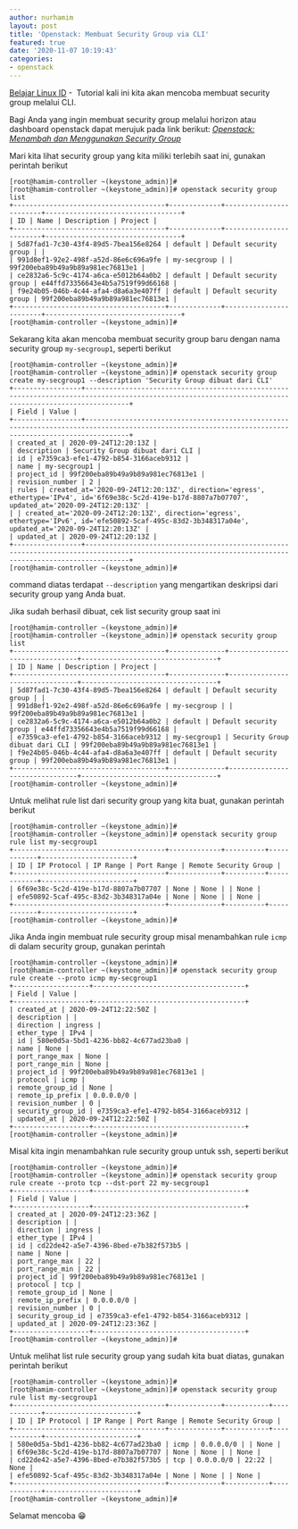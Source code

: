 ```yaml
---
author: nurhamim
layout: post
title: 'Openstack: Membuat Security Group via CLI'
featured: true
date: '2020-11-07 10:19:43'
categories:
- openstack
---
```


[Belajar Linux ID](/) - &nbsp;Tutorial kali ini kita akan mencoba membuat security group melalui CLI.

Bagi Anda yang ingin membuat security group melalui horizon atau dashboard openstack dapat merujuk pada link berikut: _[Openstack: Menambah dan Menggunakan Security Group](/openstack-menambahkan-dan-menggunakan-security-group/)_

Mari kita lihat security group yang kita miliki terlebih saat ini, gunakan perintah berikut

<!--kg-card-begin: markdown-->

    [root@hamim-controller ~(keystone_admin)]#
    [root@hamim-controller ~(keystone_admin)]# openstack security group list
    +--------------------------------------+-------------+------------------------+----------------------------------+
    | ID | Name | Description | Project |
    +--------------------------------------+-------------+------------------------+----------------------------------+
    | 5d87fad1-7c30-43f4-89d5-7bea156e8264 | default | Default security group | |
    | 991d8ef1-92e2-498f-a52d-86e6c696a9fe | my-secgroup | | 99f200eba89b49a9b89a981ec76813e1 |
    | ce2832a6-5c9c-4174-a6ca-e5012b64a0b2 | default | Default security group | e44ffd73356643e4b5a7519f99d66168 |
    | f9e24b05-046b-4c44-afa4-d8a6a3e407ff | default | Default security group | 99f200eba89b49a9b89a981ec76813e1 |
    +--------------------------------------+-------------+------------------------+----------------------------------+
    [root@hamim-controller ~(keystone_admin)]#

<!--kg-card-end: markdown-->

Sekarang kita akan mencoba membuat security group baru dengan nama security group `my-secgroup1`, seperti berikut

<!--kg-card-begin: markdown-->

    [root@hamim-controller ~(keystone_admin)]#
    [root@hamim-controller ~(keystone_admin)]# openstack security group create my-secgroup1 --description 'Security Group dibuat dari CLI'
    +-----------------+-------------------------------------------------------------------------------------------------------------------------------------------------------+
    | Field | Value |
    +-----------------+-------------------------------------------------------------------------------------------------------------------------------------------------------+
    | created_at | 2020-09-24T12:20:13Z |
    | description | Security Group dibuat dari CLI |
    | id | e7359ca3-efe1-4792-b854-3166aceb9312 |
    | name | my-secgroup1 |
    | project_id | 99f200eba89b49a9b89a981ec76813e1 |
    | revision_number | 2 |
    | rules | created_at='2020-09-24T12:20:13Z', direction='egress', ethertype='IPv4', id='6f69e38c-5c2d-419e-b17d-8807a7b07707', updated_at='2020-09-24T12:20:13Z' |
    | | created_at='2020-09-24T12:20:13Z', direction='egress', ethertype='IPv6', id='efe50892-5caf-495c-83d2-3b348317a04e', updated_at='2020-09-24T12:20:13Z' |
    | updated_at | 2020-09-24T12:20:13Z |
    +-----------------+-------------------------------------------------------------------------------------------------------------------------------------------------------+
    [root@hamim-controller ~(keystone_admin)]#

<!--kg-card-end: markdown-->

command diatas terdapat `--description` yang mengartikan deskripsi dari security group yang Anda buat.

Jika sudah berhasil dibuat, cek list security group saat ini

<!--kg-card-begin: markdown-->

    [root@hamim-controller ~(keystone_admin)]#
    [root@hamim-controller ~(keystone_admin)]# openstack security group list
    +--------------------------------------+--------------+--------------------------------+----------------------------------+
    | ID | Name | Description | Project |
    +--------------------------------------+--------------+--------------------------------+----------------------------------+
    | 5d87fad1-7c30-43f4-89d5-7bea156e8264 | default | Default security group | |
    | 991d8ef1-92e2-498f-a52d-86e6c696a9fe | my-secgroup | | 99f200eba89b49a9b89a981ec76813e1 |
    | ce2832a6-5c9c-4174-a6ca-e5012b64a0b2 | default | Default security group | e44ffd73356643e4b5a7519f99d66168 |
    | e7359ca3-efe1-4792-b854-3166aceb9312 | my-secgroup1 | Security Group dibuat dari CLI | 99f200eba89b49a9b89a981ec76813e1 |
    | f9e24b05-046b-4c44-afa4-d8a6a3e407ff | default | Default security group | 99f200eba89b49a9b89a981ec76813e1 |
    +--------------------------------------+--------------+--------------------------------+----------------------------------+
    [root@hamim-controller ~(keystone_admin)]#

<!--kg-card-end: markdown-->

Untuk melihat rule list dari security group yang kita buat, gunakan perintah berikut

<!--kg-card-begin: markdown-->

    [root@hamim-controller ~(keystone_admin)]#
    [root@hamim-controller ~(keystone_admin)]# openstack security group rule list my-secgroup1
    +--------------------------------------+-------------+----------+------------+-----------------------+
    | ID | IP Protocol | IP Range | Port Range | Remote Security Group |
    +--------------------------------------+-------------+----------+------------+-----------------------+
    | 6f69e38c-5c2d-419e-b17d-8807a7b07707 | None | None | | None |
    | efe50892-5caf-495c-83d2-3b348317a04e | None | None | | None |
    +--------------------------------------+-------------+----------+------------+-----------------------+
    [root@hamim-controller ~(keystone_admin)]#

<!--kg-card-end: markdown-->

Jika Anda ingin membuat rule security group misal menambahkan rule `icmp` di dalam security group, gunakan perintah

<!--kg-card-begin: markdown-->

    [root@hamim-controller ~(keystone_admin)]#
    [root@hamim-controller ~(keystone_admin)]# openstack security group rule create --proto icmp my-secgroup1
    +-------------------+--------------------------------------+
    | Field | Value |
    +-------------------+--------------------------------------+
    | created_at | 2020-09-24T12:22:50Z |
    | description | |
    | direction | ingress |
    | ether_type | IPv4 |
    | id | 580e0d5a-5bd1-4236-bb82-4c677ad23ba0 |
    | name | None |
    | port_range_max | None |
    | port_range_min | None |
    | project_id | 99f200eba89b49a9b89a981ec76813e1 |
    | protocol | icmp |
    | remote_group_id | None |
    | remote_ip_prefix | 0.0.0.0/0 |
    | revision_number | 0 |
    | security_group_id | e7359ca3-efe1-4792-b854-3166aceb9312 |
    | updated_at | 2020-09-24T12:22:50Z |
    +-------------------+--------------------------------------+
    [root@hamim-controller ~(keystone_admin)]#

<!--kg-card-end: markdown-->

Misal kita ingin menambahkan rule security group untuk ssh, seperti berikut

<!--kg-card-begin: markdown-->

    [root@hamim-controller ~(keystone_admin)]#
    [root@hamim-controller ~(keystone_admin)]# openstack security group rule create --proto tcp --dst-port 22 my-secgroup1
    +-------------------+--------------------------------------+
    | Field | Value |
    +-------------------+--------------------------------------+
    | created_at | 2020-09-24T12:23:36Z |
    | description | |
    | direction | ingress |
    | ether_type | IPv4 |
    | id | cd22de42-a5e7-4396-8bed-e7b382f573b5 |
    | name | None |
    | port_range_max | 22 |
    | port_range_min | 22 |
    | project_id | 99f200eba89b49a9b89a981ec76813e1 |
    | protocol | tcp |
    | remote_group_id | None |
    | remote_ip_prefix | 0.0.0.0/0 |
    | revision_number | 0 |
    | security_group_id | e7359ca3-efe1-4792-b854-3166aceb9312 |
    | updated_at | 2020-09-24T12:23:36Z |
    +-------------------+--------------------------------------+
    [root@hamim-controller ~(keystone_admin)]#

<!--kg-card-end: markdown-->

Untuk melihat list rule security group yang sudah kita buat diatas, gunakan perintah berikut

<!--kg-card-begin: markdown-->

    [root@hamim-controller ~(keystone_admin)]#
    [root@hamim-controller ~(keystone_admin)]# openstack security group rule list my-secgroup1
    +--------------------------------------+-------------+-----------+------------+-----------------------+
    | ID | IP Protocol | IP Range | Port Range | Remote Security Group |
    +--------------------------------------+-------------+-----------+------------+-----------------------+
    | 580e0d5a-5bd1-4236-bb82-4c677ad23ba0 | icmp | 0.0.0.0/0 | | None |
    | 6f69e38c-5c2d-419e-b17d-8807a7b07707 | None | None | | None |
    | cd22de42-a5e7-4396-8bed-e7b382f573b5 | tcp | 0.0.0.0/0 | 22:22 | None |
    | efe50892-5caf-495c-83d2-3b348317a04e | None | None | | None |
    +--------------------------------------+-------------+-----------+------------+-----------------------+
    [root@hamim-controller ~(keystone_admin)]#

<!--kg-card-end: markdown-->

Selamat mencoba 😁

